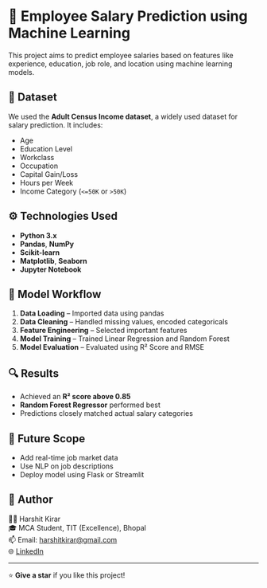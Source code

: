 # 🧠 Employee Salary Prediction using Machine Learning

This project aims to predict employee salaries based on features like experience, education, job role, and location using machine learning models.

## 📂 Dataset

We used the **Adult Census Income dataset**, a widely used dataset for salary prediction. It includes:
- Age
- Education Level
- Workclass
- Occupation
- Capital Gain/Loss
- Hours per Week
- Income Category (`<=50K` or `>50K`)

## ⚙️ Technologies Used

- **Python 3.x**
- **Pandas**, **NumPy**
- **Scikit-learn**
- **Matplotlib**, **Seaborn**
- **Jupyter Notebook**


## 🚀 Model Workflow

1. **Data Loading** – Imported data using pandas
2. **Data Cleaning** – Handled missing values, encoded categoricals
3. **Feature Engineering** – Selected important features
4. **Model Training** – Trained Linear Regression and Random Forest
5. **Model Evaluation** – Evaluated using R² Score and RMSE

## 🔍 Results

- Achieved an **R² score above 0.85**
- **Random Forest Regressor** performed best
- Predictions closely matched actual salary categories

## 🧠 Future Scope

- Add real-time job market data
- Use NLP on job descriptions
- Deploy model using Flask or Streamlit


## 📎 Author

👨‍💻 Harshit Kirar  
🎓 MCA Student, TIT (Excellence), Bhopal  
📫 Email: harshitkirar@gmail.com  
🌐 [LinkedIn](https://linkedin.com/in/harshitkirar)

---

⭐ **Give a star** if you like this project!
